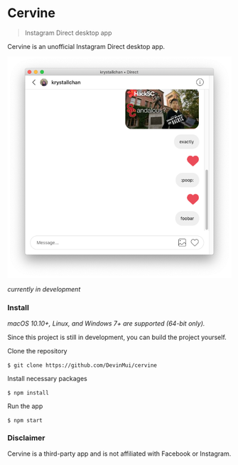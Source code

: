 # Cervine

> Instagram Direct desktop app

Cervine is an unofficial Instagram Direct desktop app.

![cervine screenshot](./media/screenshot.png)

*currently in development*

### Install

*macOS 10.10+, Linux, and Windows 7+ are supported (64-bit only).*

Since this project is still in development, you can build the project yourself.

Clone the repository

```$ git clone https://github.com/DevinMui/cervine```

Install necessary packages

```$ npm install```

Run the app

```$ npm start```

### Disclaimer

Cervine is a third-party app and is not affiliated with Facebook or Instagram.
